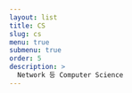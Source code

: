 ```yaml
---
layout: list
title: CS
slug: cs
menu: true
submenu: true
order: 5
description: >
  Network 등 Computer Science
---
```

